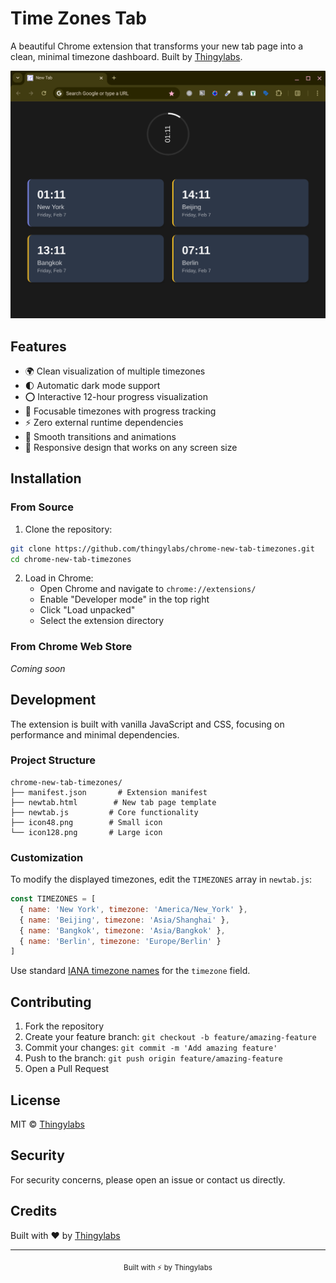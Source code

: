 # Time Zones Tab

A beautiful Chrome extension that transforms your new tab page into a clean, minimal timezone dashboard. Built by [Thingylabs](https://github.com/thingylabs).

![Screenshot of Time Zones Tab](chrome-new-tab-timezones.png)

## Features

- 🌍 Clean visualization of multiple timezones
- 🌓 Automatic dark mode support
- ⭕ Interactive 12-hour progress visualization
- 🎯 Focusable timezones with progress tracking
- ⚡ Zero external runtime dependencies
- 🎨 Smooth transitions and animations
- 📱 Responsive design that works on any screen size

## Installation

### From Source

1. Clone the repository:
```bash
git clone https://github.com/thingylabs/chrome-new-tab-timezones.git
cd chrome-new-tab-timezones
```

2. Load in Chrome:
   - Open Chrome and navigate to `chrome://extensions/`
   - Enable "Developer mode" in the top right
   - Click "Load unpacked"
   - Select the extension directory

### From Chrome Web Store

*Coming soon*

## Development

The extension is built with vanilla JavaScript and CSS, focusing on performance and minimal dependencies.

### Project Structure

```
chrome-new-tab-timezones/
├── manifest.json       # Extension manifest
├── newtab.html        # New tab page template
├── newtab.js         # Core functionality
├── icon48.png        # Small icon
└── icon128.png       # Large icon
```

### Customization

To modify the displayed timezones, edit the `TIMEZONES` array in `newtab.js`:

```javascript
const TIMEZONES = [
  { name: 'New York', timezone: 'America/New_York' },
  { name: 'Beijing', timezone: 'Asia/Shanghai' },
  { name: 'Bangkok', timezone: 'Asia/Bangkok' },
  { name: 'Berlin', timezone: 'Europe/Berlin' }
]
```

Use standard [IANA timezone names](https://en.wikipedia.org/wiki/List_of_tz_database_time_zones) for the `timezone` field.

## Contributing

1. Fork the repository
2. Create your feature branch: `git checkout -b feature/amazing-feature`
3. Commit your changes: `git commit -m 'Add amazing feature'`
4. Push to the branch: `git push origin feature/amazing-feature`
5. Open a Pull Request

## License

MIT © [Thingylabs](https://github.com/thingylabs)

## Security

For security concerns, please open an issue or contact us directly.

## Credits

Built with ❤️ by [Thingylabs](https://github.com/thingylabs)

---

<div align="center">
  <sub>Built with ⚡ by Thingylabs</sub>
</div>
